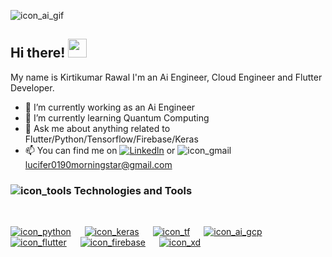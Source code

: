 ![icon_ai_gif]
## Hi there! <img src="https://media.giphy.com/media/hvRJCLFzcasrR4ia7z/giphy.gif" width="30px">

My name is Kirtikumar Rawal I'm an Ai Engineer, Cloud Engineer and Flutter Developer. 

<!--
**Lucifer0190/Lucifer0190** is a ✨ _special_ ✨ repository because its `README.md` (this file) appears on your GitHub profile.

Here are some ideas to get you started:-->

* 🔭 I’m currently working as an Ai Engineer
* 🌱 I’m currently learning Quantum Computing
* 💬 Ask me about anything related to Flutter/Python/Tensorflow/Firebase/Keras
* 📫 You can find me on [![Linkedln][icon_linkedln]][link_linkedln] or ![icon_gmail] <lucifer0190morningstar@gmail.com>

### ![icon_tools] Technologies and Tools
<br>

[![icon_python]][link_python] &emsp; [![icon_keras]][link_keras] &emsp; [![icon_tf]][link_tf] &emsp; [![icon_ai_gcp]][link_ai_gcp] &emsp; [![icon_flutter]][link_flutter] &emsp; [![icon_firebase]][link_firebase] &emsp; [![icon_xd]][link_xd] &emsp; 

<!-- Icons -->
[icon_linkedln]: https://github.com/Lucifer0190/Lucifer0190/blob/master/icons/linkedln.png
[icon_twitter]: https://github.com/Lucifer0190/Lucifer0190/blob/master/icons/twitter.png
[icon_gmail]: https://github.com/Lucifer0190/Lucifer0190/blob/master/icons/gmail.png
[icon_tools]: https://github.com/Lucifer0190/Lucifer0190/blob/master/icons/tools.png
[icon_python]: https://github.com/Lucifer0190/Lucifer0190/blob/master/icons/python.png
[icon_flutter]: https://github.com/Lucifer0190/Lucifer0190/blob/master/icons/flutter.png
[icon_xd]: https://github.com/Lucifer0190/Lucifer0190/blob/master/icons/adobe_xd.png
[icon_tf]: https://github.com/Lucifer0190/Lucifer0190/blob/master/icons/tensorflow.png
[icon_firebase]: https://github.com/Lucifer0190/Lucifer0190/blob/master/icons/firebase.png
[icon_keras]: https://github.com/Lucifer0190/Lucifer0190/blob/master/icons/keras.png
[icon_ai_gcp]: https://github.com/Lucifer0190/Lucifer0190/blob/master/icons/gcp_ai.png
[icon_ai_gif]: https://github.com/Lucifer0190/Lucifer0190/blob/master/icons/ai.gif

<!-- Links to your social media accounts -->
[link_linkedln]: https://www.linkedin.com/in/kirtikumar-rawal-97059b161/
[link_python]: https://www.python.org/
[link_flutter]: https://flutter.dev/
[link_xd]: https://www.adobe.com/in/products/xd.html
[link_tf]: https://www.tensorflow.org/
[link_firebase]: https://firebase.google.com/
[link_keras]: https://keras.io/
[link_ai_gcp]: https://cloud.google.com/products/ai
